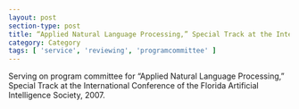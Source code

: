 ```yaml
---
layout: post
section-type: post
title: “Applied Natural Language Processing,” Special Track at the International Conference of the Florida Artificial Intelligence Society.
category: Category
tags: [ 'service', 'reviewing', 'programcommittee' ]
---
```

Serving on program committee for “Applied Natural Language Processing,” Special Track at the International Conference of the Florida Artificial Intelligence Society, 2007.

